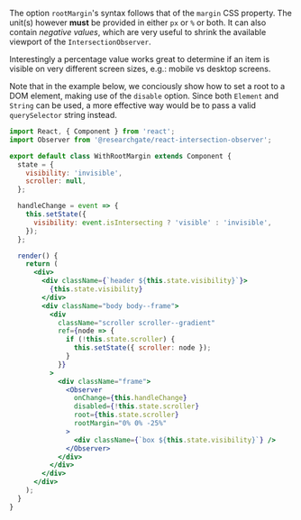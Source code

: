 The option `rootMargin`'s syntax follows that of the `margin` CSS property. The unit(s) however **must** be provided in either `px` or `%` or both. It can also contain _negative values_, which are very useful to shrink the available viewport of the `IntersectionObserver`.

Interestingly a percentage value works great to determine if an item is visible on very different screen sizes, e.g.: mobile vs desktop screens.

Note that in the example below, we conciously show how to set a root to a DOM element, making use of the `disable` option. Since both `Element` and `String` can be used, a more effective way would be to pass a valid `querySelector` string instead.

```jsx
import React, { Component } from 'react';
import Observer from '@researchgate/react-intersection-observer';

export default class WithRootMargin extends Component {
  state = {
    visibility: 'invisible',
    scroller: null,
  };

  handleChange = event => {
    this.setState({
      visibility: event.isIntersecting ? 'visible' : 'invisible',
    });
  };

  render() {
    return (
      <div>
        <div className={`header ${this.state.visibility}`}>
          {this.state.visibility}
        </div>
        <div className="body body--frame">
          <div
            className="scroller scroller--gradient"
            ref={node => {
              if (!this.state.scroller) {
                this.setState({ scroller: node });
              }
            }}
          >
            <div className="frame">
              <Observer
                onChange={this.handleChange}
                disabled={!this.state.scroller}
                root={this.state.scroller}
                rootMargin="0% 0% -25%"
              >
                <div className={`box ${this.state.visibility}`} />
              </Observer>
            </div>
          </div>
        </div>
      </div>
    );
  }
}
```